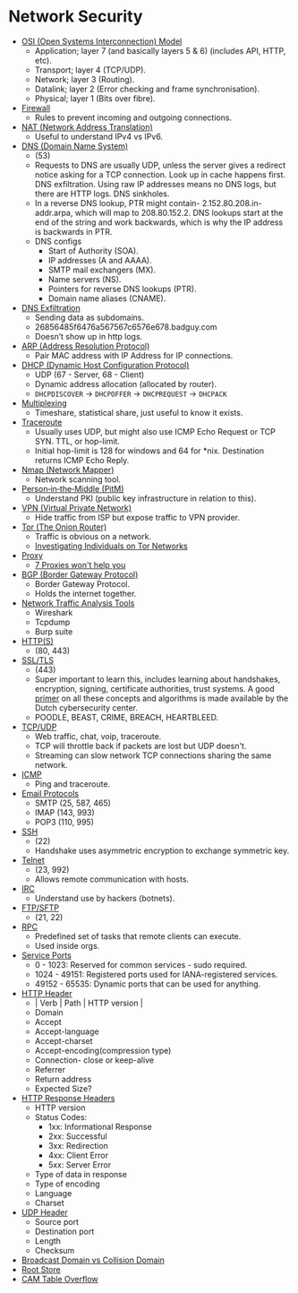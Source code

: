 # Network Security
- [OSI (Open Systems Interconnection) Model](./01_OSI_Model.md)
    - Application; layer 7 (and basically layers 5 & 6) (includes API, HTTP, etc).
    - Transport; layer 4 (TCP/UDP).
    - Network; layer 3 (Routing).
    - Datalink; layer 2 (Error checking and frame synchronisation).
    - Physical; layer 1 (Bits over fibre).
- [Firewall](./02_Firewall.md)
    - Rules to prevent incoming and outgoing connections.
- [NAT (Network Address Translation)](./03_NAT.md)
    - Useful to understand IPv4 vs IPv6.
- [DNS (Domain Name System)](./04_DNS.md)
    - (53)
    - Requests to DNS are usually UDP, unless the server gives a redirect notice asking for a TCP connection. Look up in cache happens first. DNS exfiltration. Using raw IP addresses means no DNS logs, but there are HTTP logs. DNS sinkholes.
    - In a reverse DNS lookup, PTR might contain- 2.152.80.208.in-addr.arpa, which will map to  208.80.152.2. DNS lookups start at the end of the string and work backwards, which is why the IP address is backwards in PTR.
    - DNS configs
        - Start of Authority (SOA).
        - IP addresses (A and AAAA).
        - SMTP mail exchangers (MX).
        - Name servers (NS).
        - Pointers for reverse DNS lookups (PTR).
        - Domain name aliases (CNAME).
- [DNS Exfiltration](./05_DNS_Exfiltration.md)
    - Sending data as subdomains. 
    - 26856485f6476a567567c6576e678.badguy.com
    - Doesn’t show up in http logs. 
- [ARP (Address Resolution Protocol)](./06_ARP.md)
    - Pair MAC address with IP Address for IP connections. 
- [DHCP (Dynamic Host Configuration Protocol)](./07_DHCP.md)
    - UDP (67 - Server, 68 - Client)
    - Dynamic address allocation (allocated by router).
    - `DHCPDISCOVER` -> `DHCPOFFER` -> `DHCPREQUEST` -> `DHCPACK`
- [Multiplexing](./08_Multiplexing.md)
    - Timeshare, statistical share, just useful to know it exists.
- [Traceroute](./09_Traceroute.md)
    - Usually uses UDP, but might also use ICMP Echo Request or TCP SYN. TTL, or hop-limit.
    - Initial hop-limit is 128 for windows and 64 for *nix. Destination returns ICMP Echo Reply. 
- [Nmap (Network Mapper)](./10_Nmap.md)
    - Network scanning tool.
- [Person‐in‐the‐Middle (PitM)](./11_PitM.md)
    - Understand PKI (public key infrastructure in relation to this).
- [VPN (Virtual Private Network)](./12_VPN.md)
    - Hide traffic from ISP but expose traffic to VPN provider.
- [Tor (The Onion Router)](./13_Tor.md)
    - Traffic is obvious on a network. 
    - [Investigating Individuals on Tor Networks](./14_Investigating_Individuals_on_Tor_Networks.md)
- [Proxy](./15_Proxy.md)
    - [7 Proxies won't help you](./16_7_Proxies.md)
- [BGP (Border Gateway Protocol)](./17_BGP.md)
    - Border Gateway Protocol.
    - Holds the internet together.
- [Network Traffic Analysis Tools](./18_Network_Traffic_Analysis_Tools.md)
    - Wireshark
    - Tcpdump
    - Burp suite
- [HTTP(S)](./19_HTTP_S.md)
    - (80, 443)
- [SSL/TLS](./20_SSL_TLS.md)
    - (443) 
    - Super important to learn this, includes learning about handshakes, encryption, signing, certificate authorities, trust systems. A good [primer](https://english.ncsc.nl/publications/publications/2021/january/19/it-security-guidelines-for-transport-layer-security-2.1) on all these concepts and algorithms is made available by the Dutch cybersecurity center.
    - POODLE, BEAST, CRIME, BREACH, HEARTBLEED.
- [TCP/UDP](./21_TCP_UDP.md)
    - Web traffic, chat, voip, traceroute.
    - TCP will throttle back if packets are lost but UDP doesn't. 
    - Streaming can slow network TCP connections sharing the same network.
- [ICMP](./22_ICMP.md)
    - Ping and traceroute.
- [Email Protocols](./23_Email_Protocols.md)
    - SMTP (25, 587, 465)
    - IMAP (143, 993)
    - POP3 (110, 995)
- [SSH](./24_SSH.md)
    - (22)
    - Handshake uses asymmetric encryption to exchange symmetric key.
- [Telnet](./25_Telnet.md)
    - (23, 992)
    - Allows remote communication with hosts.
- [IRC](./26_IRC.md)
    - Understand use by hackers (botnets).
- [FTP/SFTP](./27_FTP_SFTP.md)
    - (21, 22)
- [RPC](./28_RPC.md)
    - Predefined set of tasks that remote clients can execute.
    - Used inside orgs. 
- [Service Ports](./29_Service_Ports.md)
    - 0 - 1023: Reserved for common services - sudo required. 
    - 1024 - 49151: Registered ports used for IANA-registered services. 
    - 49152 - 65535: Dynamic ports that can be used for anything. 
- [HTTP Header](./30_HTTP_Header.md)
    - | Verb | Path | HTTP version |
    - Domain
    - Accept
    - Accept-language
    - Accept-charset
    - Accept-encoding(compression type)
    - Connection- close or keep-alive
    - Referrer
    - Return address
    - Expected Size?
- [HTTP Response Headers](./31_HTTP_Response_Headers.md)
    - HTTP version
    - Status Codes: 
        - 1xx: Informational Response
        - 2xx: Successful
        - 3xx: Redirection
        - 4xx: Client Error
        - 5xx: Server Error
    - Type of data in response 
    - Type of encoding
    - Language 
    - Charset
- [UDP Header](./32_UDP_Header.md)
    - Source port
    - Destination port
    - Length
    - Checksum
- [Broadcast Domain vs Collision Domain](./33_Broadcast_Domain_vs_Collision_Domain.md)
- [Root Store](./34_Root_Store.md)
- [CAM Table Overflow](./35_CAM_Table_Overflow.md)  
<br>